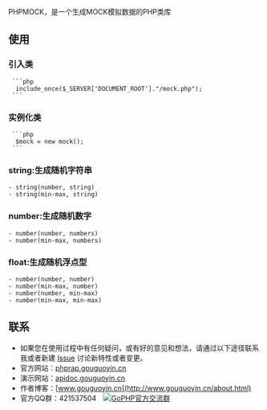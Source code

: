 PHPMOCK，是一个生成MOCK模拟数据的PHP类库
## 使用
### 引入类
 
     ```php
      include_once($_SERVER['DOCUMENT_ROOT']."/mock.php");
     ```
     
### 实例化类
 
     ```php
      $mock = new mock();
     ```
### string:生成随机字符串
    
    - string(number, string)
    - string(min-max, string)
    
### number:生成随机数字
    
    - number(number, numbers)
    - number(min-max, numbers)
    
### float:生成随机浮点型
    
    - number(number, number)
    - number(min-max, number)
    - number(number, min-max)
    - number(min-max, min-max)
    
## 联系

- 如果您在使用过程中有任何疑问，或有好的意见和想法，请通过以下途径联系我或者新建 [Issue](https://github.com/gouguoyin/phprap/issues)  讨论新特性或者变更。
- 官方网站：[phprap.gouguoyin.cn](http://phprap.gouguoyin.cn)
- 演示网站：[apidoc.gouguoyin.cn](http://apidoc.gouguoyin.cn)
- 作者博客：[www.gouguoyin.cn](http://www.gouguoyin.cn/about.html)
- 官方QQ群：421537504 <a style="margin-left:10px" target="_blank" href="http://shang.qq.com/wpa/qunwpa?idkey=d49826b55d1759513ce5d68253b3f0589b227587edf87059aa08125e620b73c0"><img border="0" src="http://pub.idqqimg.com/wpa/images/group.png" alt="GoPHP官方交流群" title="GoPHP官方交流群"></a>



    
